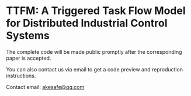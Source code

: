 # TTFM: A Triggered Task Flow Model for Distributed Industrial Control Systems
The complete code will be made public promptly after the corresponding paper is accepted. 

You can also contact us via email to get a code preview and reproduction instructions.

Contact email: akesafe@qq.com
